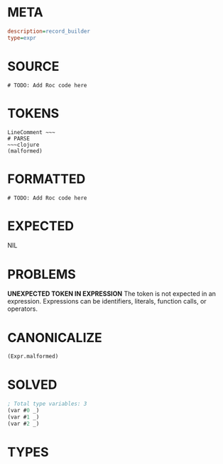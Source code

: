 # META
~~~ini
description=record_builder
type=expr
~~~
# SOURCE
~~~roc
# TODO: Add Roc code here
~~~
# TOKENS
~~~text
LineComment ~~~
# PARSE
~~~clojure
(malformed)
~~~
# FORMATTED
~~~roc
# TODO: Add Roc code here
~~~
# EXPECTED
NIL
# PROBLEMS
**UNEXPECTED TOKEN IN EXPRESSION**
The token **<unknown>** is not expected in an expression.
Expressions can be identifiers, literals, function calls, or operators.



# CANONICALIZE
~~~clojure
(Expr.malformed)
~~~
# SOLVED
~~~clojure
; Total type variables: 3
(var #0 _)
(var #1 _)
(var #2 _)
~~~
# TYPES
~~~roc
~~~
